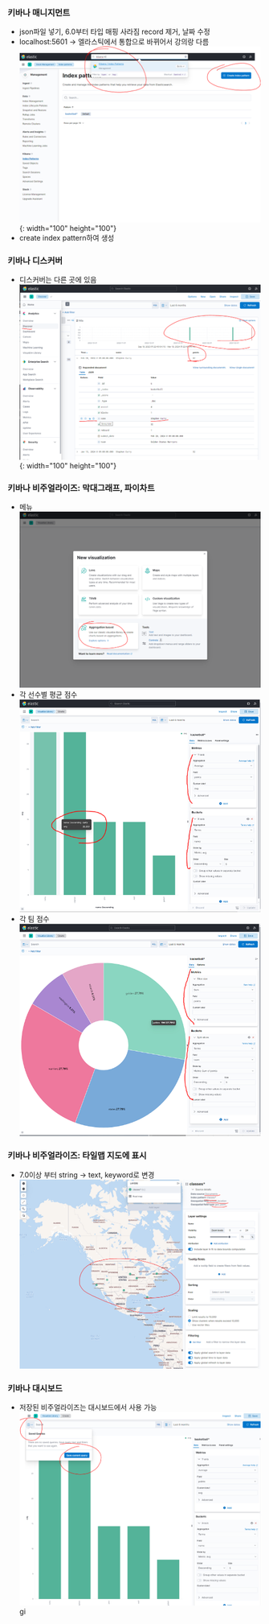 ### 키바나 매니지먼트
- json파일 넣기, 6.0부터 타입 매핑 사라짐 record 제거, 날짜 수정
- localhost:5601 -> 엘라스틱에서 통합으로 바뀌어서 강의랑 다름
![img_1.png](img_1.png){: width="100" height="100"}
- create index pattern하여 생성
### 키바나 디스커버
- 디스커버는 다른 곳에 있음
![img_2.png](img_2.png){: width="100" height="100"}
### 키바나 비주얼라이즈: 막대그래프, 파이차트
- 메뉴
![img_3.png](img_3.png)
- 각 선수별 평균 점수
![img_5.png](img_5.png)
- 각 팀 점수
![img_6.png](img_6.png)
### 키바나 비주얼라이즈: 타일맵 지도에 표시
- 7.0이상 부터 string -> text, keyword로 변경
![img_7.png](img_7.png)
### 키바나 대시보드
- 저장된 비주얼라이즈는 대시보드에서 사용 가능
![img_8.png](img_8.png)gi